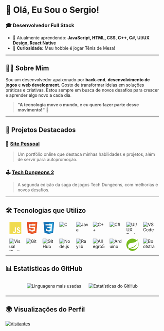 # 👋 Olá, Eu Sou o Sergio!

### 🎓 Desenvolvedor Full Stack 

- 🌱 Atualmente aprendendo: **JavaScript, HTML, CSS, C++, C#, UI/UX Design, React Native**
- 🏓 **Curiosidade:** Meu hobbie é jogar Tênis de Mesa!

---

## 🧑‍💻 Sobre Mim

Sou um desenvolvedor apaixonado por **back-end**, **desenvolvimento de jogos** e **web development**. Gosto de transformar ideias em soluções práticas e criativas. Estou sempre em busca de novos desafios para crescer e aprender algo novo a cada dia.

> **"A tecnologia move o mundo, e eu quero fazer parte desse movimento!"** 🚀

---

## 🚀 Projetos Destacados

### 🎨 [Site Pessoal](https://github.com/SergioGTF/Site-pessoal)
> Um portfólio online que destaca minhas habilidades e projetos, além de servir para autopromoção.

### 🕹️ [Tech Dungeons 2](https://github.com/SergioGTF/Tech-Dungeons-2)
> A segunda edição da saga de jogos Tech Dungeons, com melhorias e novos desafios.

---

## 🛠️ Tecnologias que Utilizo

<div style="display: flex; flex-wrap: wrap; gap: 15px; justify-content: center;">
  <img alt="JavaScript" height="40" width="40" src="https://raw.githubusercontent.com/devicons/devicon/master/icons/javascript/javascript-plain.svg">
  <img alt="HTML5" height="40" width="40" src="https://raw.githubusercontent.com/devicons/devicon/master/icons/html5/html5-original.svg">
  <img alt="CSS3" height="40" width="40" src="https://raw.githubusercontent.com/devicons/devicon/master/icons/css3/css3-original.svg">
  <img alt="C" height="40" width="40" src="https://cdn.worldvectorlogo.com/logos/c-1.svg">
  <img alt="Java" height="40" width="40" src="https://cdn.worldvectorlogo.com/logos/java-4.svg">
  <img alt="C++" height="40" width="40" src="https://upload.wikimedia.org/wikipedia/commons/1/18/ISO_C%2B%2B_Logo.svg">
  <img alt="C#" height="40" width="40" src="https://cdn.worldvectorlogo.com/logos/c--4.svg">
  <img alt="UI/UX Design" height="40" width="40" src="https://cdn.jsdelivr.net/gh/devicons/devicon/icons/figma/figma-original.svg">
  <img alt="VSCode" height="40" width="40" src="https://cdn.jsdelivr.net/gh/devicons/devicon/icons/vscode/vscode-original.svg">
  <img alt="Visual Studio" height="40" width="40" src="https://cdn.jsdelivr.net/gh/devicons/devicon/icons/visualstudio/visualstudio-plain.svg">
  <img alt="Git" height="40" width="40" src="https://cdn.jsdelivr.net/gh/devicons/devicon/icons/git/git-original.svg">
  <img alt="GitHub" height="40" width="40" src="https://cdn.jsdelivr.net/gh/devicons/devicon/icons/github/github-original.svg">
  <img alt="Node.js" height="40" width="40" src="https://cdn.jsdelivr.net/gh/devicons/devicon/icons/nodejs/nodejs-original.svg">
  <img alt="Raylib" height="40" width="40" src="https://upload.wikimedia.org/wikipedia/commons/f/f4/Raylib_logo.png">
  <img alt="Allegro5" height="40" width="40" src="https://avatars.githubusercontent.com/u/7524022?s=48&v=4">
  <img alt="Arduino" height="40" width="40" src="https://cdn.jsdelivr.net/gh/devicons/devicon/icons/arduino/arduino-original.svg">
  <img alt="Spring Boot" height="40" width="40" src="https://raw.githubusercontent.com/devicons/devicon/master/icons/spring/spring-original.svg">
  <img alt="Bootstrap" height="40" width="40" src="https://upload.wikimedia.org/wikipedia/commons/b/b2/Bootstrap_logo.svg">
</div>

---

## 📊 Estatísticas do GitHub

<div align="center">
  <img src="https://github-readme-stats.vercel.app/api/top-langs/?username=SergioGTF&layout=compact&theme=dark" alt="Linguagens mais usadas" style="margin: 10px;"/>
  <img src="https://github-readme-stats.vercel.app/api?username=SergioGTF&show_icons=true&theme=dark" alt="Estatísticas do GitHub" style="margin: 10px;"/>
</div>

---

## 🌍 Visualizações do Perfil

[![Visitantes](https://api.visitorbadge.io/api/visitors?path=https%3A%2F%2Fgithub.com%2FSergioGTF%2FSergioGTF&label=Visitantes&labelColor=%23430064&countColor=%23d9e3f0)](https://visitorbadge.io/status?path=https%3A%2F%2Fgithub.com%2FSergioGTF%2FSergioGTF)
